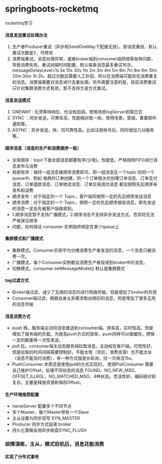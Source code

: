 # springboots-rocketmq
rocketmq学习

#### 消息发送重试处理办法
1. 生产者Producer重试（异步和SendOneWay下配置无效）。即消息重投，默认重试次数是2，可修改
2. 消费端重试。消息处理异常，或者broker端到consumer端网络等各种问题，导致消费失败。重试间隔时间配置，默认每条消息最多重试16次。messageDelayLevel=1s 5s 10s 30s 1m 2m 3m 4m 5m 6m 7m 8m 9m 10m 20m 30m 1h 2h。超过次数后需要人工补偿。所以在消费端可能存在消费重复的消息。消费端需要对消息进行去重处理。另外需要注意的是，目前消费重试只针对集群消费方式有效，暂不支持方波方式重试。

#### 消息发送模式
1. ONEWAY : 无须等待响应，也没有回调。使用场景logServer抓取日志
2. SYNC ：同步发送，可靠性高，性能相对低一些。使用场景，营销，重要邮件通知等。
3. ASYNC：异步发送，快，切可靠性高。比如注册账号后，同时增加几分服务等。

#### 顺序消息（消息的生产和消费顺序一致）
- 全局顺序：topic下面全部消息都要有序(少用)。性能低，严格按照FIFO进行消息发布与消费
- 局部有序：保持一组消息被顺序消费即可。即一组消息在一个topic 的同一个queue中。例如 电商的订单创建，同一个订单相关的创建订单消息、订单支付消息、订单退款消息、订单物流消息、订单交易成功消息 都会按照先后顺序来发布和消费
- 顺序发布：对于指定的一个 Topic，客户端将按照一定的先后顺序发送消息
- 顺序消费：对于指定的一个 Topic，按照一定的先后顺序接收消息，即先发送的消息一定会先被客户端接收到。
- 1.顺序消息暂不支持广播模式。2.顺序消息不支持异步发送方式，否则将无法严格保证顺序
- 问题，如何保证 consumer 实例始终绑定在某个queue上

#### 集群模式和广播模式
- 集群模式。Consumer实例平均分摊消费生产者发送的消息，一个消息只被消费一次。
- 广播模式。每个Consumer实例都会消费生产者投递到broker中的消息。
- 切换模式。consumer.setMessageModel() 默认是集群模式

#### tag过滤方式
- Broker端过滤，减少了无用的消息的进行网络传输，但是增加了broker的负担
- Consumer端过滤，根据自身业务需求取出相应的消息，但是增加了很多无用的消息传输

#### 消息消费方式
- push 推。服务端主动将消息推送到consumer端。效率高，实时性高。但是增加了服务端的负载。为提高push方式的效率，push同样可以做缓存，攒够一定的数量再一次性发送。
- pull 拉。consumer端主动去服务端拉取消息。主动权在客户端，可控性好。但是拉取的时间间隔需要控制好，不能太短（空拉，浪费资源）也不能太长（消息不能及时消费），有一种方式就是长轮询，拉一次保活15s。
- PushConsumer 本质还是使用pull的方式实现的。 使用PullConsumer 需要自己维护Offset，处理不同状态的消息 FOUND、NO_NEW_MSG、OFFSET_ILLRGL、NO_MATCHED_MSG、4种状态。灵活性好，编码相对较复杂。主要是释放资源和保存Offset。

#### 生产环境推荐配置
- nameServer 配置多个不同节点
- 多个Master，每个Master带有一个Slave
- 主从设置为同步双写 SYN_MASTER
- Producer 同步方式投递 broker
- 持久化策略采用异步刷盘SYNC_FLUSH

### 故障演练，主从，模式宕机后，消息还能消费

#### 实现了分布式事务